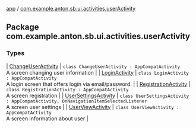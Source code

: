[app](../index.md) / [com.example.anton.sb.ui.activities.userActivity](./index.md)

## Package com.example.anton.sb.ui.activities.userActivity

### Types

| [ChangeUserActivity](-change-user-activity/index.md) | `class ChangeUserActivity : AppCompatActivity`<br>A screen changing user information |
| [LoginActivity](-login-activity/index.md) | `class LoginActivity : AppCompatActivity`<br>A login screen that offers login via email/password. |
| [RegistrationActivity](-registration-activity/index.md) | `class RegistrationActivity : AppCompatActivity`<br>A screen registration |
| [UserSettingsActivity](-user-settings-activity/index.md) | `class UserSettingsActivity : AppCompatActivity, OnNavigationItemSelectedListener`<br>A screen user settings |
| [UserViewActivity](-user-view-activity/index.md) | `class UserViewActivity : AppCompatActivity`<br>A screen information about user |

